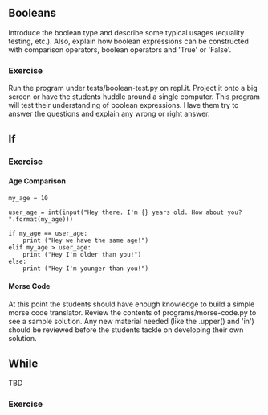 ## Booleans
Introduce the boolean type and describe some typical usages
(equality testing, etc.). Also, explain how boolean expressions can
be constructed with comparison operators, boolean operators and
'True' or 'False'.

### Exercise
Run the program under tests/boolean-test.py on repl.it. Project it onto a big
screen or have the students huddle around a single computer. This program will
test their understanding of boolean expressions. Have them try to answer the
questions and explain any wrong or right answer.

## If
### Exercise

#### Age Comparison

```python3
my_age = 10

user_age = int(input("Hey there. I'm {} years old. How about you? ".format(my_age)))

if my_age == user_age:
    print ("Hey we have the same age!")
elif my_age > user_age:
    print ("Hey I'm older than you!")
else:
    print ("Hey I'm younger than you!")

```

#### Morse Code
At this point the students should have enough knowledge to build a simple
morse code translator. Review the contents of programs/morse-code.py to
see a sample solution. Any new material needed (like the .upper() and 'in') should
be reviewed before the students tackle on developing their own solution.

## While
TBD

### Exercise